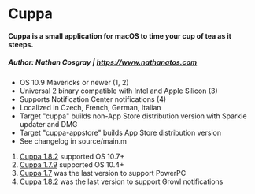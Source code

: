 # Cuppa
#### Cuppa is a small application for macOS to time your cup of tea as it steeps.
##### Author: Nathan Cosgray | https://www.nathanatos.com

* OS 10.9 Mavericks or newer (1, 2)
* Universal 2 binary compatible with Intel and Apple Silicon (3)
* Supports Notification Center notifications (4)
* Localized in Czech, French, German, Italian
* Target "cuppa" builds non-App Store distribution version with Sparkle updater and DMG
* Target "cuppa-appstore" builds App Store distribution version
* See changelog in source/main.m

1. [Cuppa 1.8.2](https://www.nathanatos.com/software/downloads/Cuppa-1.8.2.zip) supported OS 10.7+
2. [Cuppa 1.7.9](https://www.nathanatos.com/software/downloads/Cuppa-1.7.9.zip) supported OS 10.4+
3. [Cuppa 1.7](https://www.nathanatos.com/software/downloads/Cuppa-1.7.zip) was the last version to support PowerPC
4. [Cuppa 1.8.2](https://www.nathanatos.com/software/downloads/Cuppa-1.8.2.zip) was the last version to support Growl notifications
